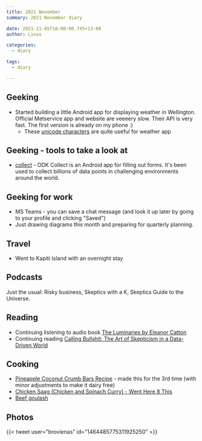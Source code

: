 ```yaml
---
title: 2021 November
summary: 2021 November diary

date: 2021-11-05T16:00:00.745+13:00
author: Linas

categories:
  - diary

tags:
  - diary

---
```


## Geeking

* Started building a little Android app for displaying weather in Wellington. Official Metservice app and website are veeeery slow. Their API is very fast. The first version is already on my phone :)
  * These [unicode characters](https://www.alt-codes.net/weather-symbols.php) are quite useful for weather app
 

## Geeking - tools to take a look at

* [collect](https://github.com/getodk/collect) - ODK Collect is an Android app for filling out forms. It's been used to collect billions of data points in challenging environments around the world.

## Geeking for work

* MS Teams - you can save a chat message (and look it up later by going to your profile and clicking "Saved") 
* Just drawing diagrams this month and preparing for quarterly planning.

## Travel

* Went to Kapiti Island with an overnight stay
 
## Podcasts

Just the usual: Risky business, Skeptics with a K, Skeptics Guide to the Universe. 

## Reading

* Continuing listening to audio book [The Luminaries by Eleanor Catton](https://www.goodreads.com/book/show/17333230-the-luminaries)
* Continuing reading [Calling Bullshit: The Art of Skepticism in a Data-Driven World](https://www.goodreads.com/book/show/48889983-calling-bullshit) 

## Cooking

* [Pineapple Coconut Crumb Bars Recipe](https://www.crunchycreamysweet.com/pineapple-coconut-crumb-bars/) - made this for the 3rd time (with minor adjustments to make it dairy free)
* [Chicken Saag (Chicken and Spinach Curry) - Went Here 8 This](https://www.wenthere8this.com/chicken-saag/)
* [Beef goulash](https://www.bbcgoodfood.com/recipes/beef-goulash)

 
## Photos

{{< tweet user="brovienas" id="1464485775311925250" >}}

